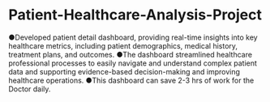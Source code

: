 # Patient-Healthcare-Analysis-Project

●Developed patient detail dashboard, providing real-time insights into key healthcare metrics, including patient demographics, medical history, treatment plans, and outcomes.
●The dashboard streamlined healthcare professional processes to easily navigate and understand complex patient data and supporting evidence-based decision-making and improving healthcare operations.
●This dashboard can save 2-3 hrs of work for the Doctor daily.
